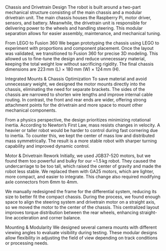 Chassis and Drivetrain Design
The robot is built around a two-part mechanical structure consisting of the main chassis and a modular drivetrain unit. The main chassis houses the Raspberry Pi, motor driver, sensors, and battery. Meanwhile, the drivetrain unit is responsible for delivering power to the wheels and handling steering. This modular separation allows for easier assembly, maintenance, and mechanical tuning.

From LEGO to Fusion 360
We began prototyping the chassis using LEGO to experiment with proportions and component placement. Once the layout was validated, we transitioned to Fusion 360 for precise 3D modeling. This allowed us to fine-tune the design and reduce unnecessary material, keeping the total weight low without sacrificing rigidity. The final chassis dimensions are 223 mm (L) × 180 mm (W) × 124 mm (H).

Integrated Mounts & Chassis Optimization
To save material and avoid unnecessary weight, we designed the motor mounts directly into the chassis, eliminating the need for separate brackets. The sides of the chassis are narrowed to shorten wire lengths and improve internal cable routing. In contrast, the front and rear ends are wider, offering strong attachment points for the drivetrain and more space to mount other mechanical components. 
[](motor_mount_1.png)
[](motor_mount_2.png)
[](motor_mount_.png)

From a physics perspective, the design prioritizes minimizing rotational inertia. According to Newton’s First Law, mass resists changes in velocity. A heavier or taller robot would be harder to control during fast cornering due to inertia. To counter this, we kept the center of mass low and distributed mass symmetrically. The result is a more stable robot with sharper turning capability and improved dynamic control.

Motor & Drivetrain Rework
Initially, we used JGB37-520 motors, but we found them too powerful and bulky for our ~1.5 kg robot. They caused the undercarriage to be too tall, which raised the center of gravity and made the robot less stable. We replaced them with GA25 motors, which are lighter, more compact, and easier to integrate. This change also required modifying axle connectors from 6mm to 4mm.

We manually redesigned the frame for the differential system, reducing its size to better fit the compact chassis. During the process, we found enough space to align the steering system and drivetrain motor on a straight axis, so we moved the motor to the center of the chassis. This centralized layout improves torque distribution between the rear wheels, enhancing straight-line acceleration and corner balance.

Mounting & Modularity
We designed several camera mounts with different viewing angles to evaluate visibility during testing. These modular designs allow flexibility in adjusting the field of view depending on track conditions or processing needs.
[](angles.png)

